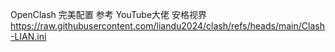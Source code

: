 OpenClash 完美配置
参考 YouTube大佬 安格视界 https://raw.githubusercontent.com/liandu2024/clash/refs/heads/main/Clash-LIAN.ini
